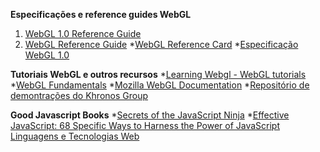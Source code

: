 **Especificações e reference guides WebGL**
1. [WebGL 1.0 Reference Guide](https://msdn.microsoft.com/en-us/library/ie/dn621085(v=vs.85).aspx)
2. [WebGL Reference Guide](http://media.wiley.com/product_ancillary/88/11188553/DOWNLOAD/9781118855386-bc02.pdf)
*[WebGL Reference Card](https://www.khronos.org/files/webgl/webgl-reference-card-1_0.pdf)
*[Especificação WebGL 1.0](https://www.khronos.org/registry/webgl/specs/1.0/)

**Tutoriais WebGL e outros recursos**
*[Learning Webgl - WebGL tutorials](http://learningwebgl.com/blog/)
*[WebGL Fundamentals](http://webglfundamentals.org/)
*[Mozilla WebGL Documentation](https://developer.mozilla.org/en-US/docs/Web/WebGL)
*[Repositório de demontrações do Khronos Group](https://www.khronos.org/webgl/wiki/Demo_Repository)

**Good Javascript Books**
*[Secrets of the JavaScript Ninja](http://www.amazon.com/Secrets-JavaScript-Ninja-John-Resig/dp/193398869X/ref=sr_1_1?ie=UTF8&qid=1425147889&sr=8-1&keywords=javascript+ninja)
*[Effective JavaScript: 68 Specific Ways to Harness the Power of JavaScript](http://www.amazon.com/Effective-JavaScript-Specific-Software-Development/dp/0321812182/ref=sr_1_3?ie=UTF8&qid=1425147889&sr=8-3&keywords=javascript+ninja)
[Linguagens e Tecnologias Web](http://paginas.fe.up.pt/~arestivo/doku/doku.php/classes:years:2014:ltw)